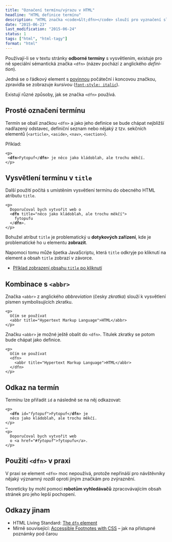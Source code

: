 ```yaml
---
title: "Označení termínu/výrazu v HTML"
headline: "HTML definice termínu"
description: "HTML značka <code>&lt;dfn></code> slouží pro vyznačení slovního spojení termínu/výrazu."
date: "2015-06-23"
last_modification: "2015-06-24"
status: 1
tags: ["html", "html-tagy"]
format: "html"
---
```


<p>Používají-li se v textu stránky <b>odborné termíny</b> s vysvětlením, existuje pro ně speciální sémantická značka <code>&lt;dfn></code> (název pochází z anglického <i lang="en">definition</i>).</p>

<p>Jedná se o řádkový element s <a href="/html-znacky#povinne">povinnou</a> počáteční i koncovou značkou, zpravidla se zobrazuje <dfn class="live">kursivou</dfn> (<a href="/font#style"><code>font-style: italic</code></a>).</p>

<p>Existují různé způsoby, jak se značka <code>&lt;dfn></code> používá.</p>





<h2 id="oznaceni">Prosté označení termínu</h2>

<p>Termín se obalí značkou <code>&lt;dfn></code> a jako jeho definice se bude chápat nejbližší nadřazený odstavec, definiční seznam nebo nějaký z tzv. sekčních elementů (<code>&lt;article></code>, <code>&lt;aside></code>, <code>&lt;nav></code>, <code>&lt;section></code>).</p>

<p>Příklad:</p>

<pre><code>&lt;p>
 &lt;<b>dfn</b>>Fytopuf&lt;/<b>dfn</b>> je něco jako kládoblah, ale trochu měkčí.
&lt;/p></code></pre>







<h2 id="title">Vysvětlení termínu v <code>title</code></h2>

<p>Další použití počítá s umístěním vysvětlení termínu do obecného HTML atributu <code>title</code>.</p>

<pre><code>&lt;p>
  Doporučoval bych vytvořit web o 
  &lt;<b>dfn</b> title="něco jako kládoblah, ale trochu měkčí">
    fytopufu
  &lt;/<b>dfn</b>>.
&lt;/p></code></pre>







<p>Bohužel atribut <code>title</code> je problematický u <b>dotykových zařízení</b>, kde je problematické ho u elementu <b>zobrazit</b>.</p>

<p>Napomoci tomu může špetka JavaScriptu, která <code>title</code> odkryje po kliknutí na element a obsah <code>title</code> zobrazí v závorce.</p>

<div class="external-content">
  <ul>
    <li><a href="http://kod.djpw.cz/uwnb">Příklad zobrazení obsahu <code>title</code> po kliknutí</a></li>
  </ul>
</div>


<h2 id="abbr">Kombinace s <code>&lt;abbr></code></h2>

<p>Značka <code>&lt;abbr></code> z anglického <i lang="en">abbreviation</i> (česky <i>zkratka</i>) slouží k vysvětlení písmen symbolisujících zkratku.</p>

<pre><code>&lt;p>
  Učím se používat 
  &lt;abbr title="Hypertext Markup Language">HTML&lt;/abbr>
&lt;/p></code></pre>

<p>Značku <code>&lt;abbr></code> je možné ještě obalit do <code>&lt;dfn></code>. Titulek zkratky se potom bude chápat jako definice.</p>


<pre><code>&lt;p>
  Učím se používat 
  &lt;dfn>
    &lt;abbr title="Hypertext Markup Language">HTML&lt;/abbr>
  &lt;/dfn>
&lt;/p></code></pre>










<h2 id="odkaz">Odkaz na termín</h2>

<p>Termínu lze přiřadit <code>id</code> a následně se na něj odkazovat:</p>

<pre><code>&lt;p>
  &lt;<b>dfn</b> id="<i>fytopuf</i>">Fytopuf&lt;/<b>dfn</b>> je 
  něco jako kládoblah, ale trochu měkčí.
&lt;/p>
…
&lt;p>
  Doporučoval bych vytvořit web 
  o &lt;a href="#<i>fytopuf</i>">fytopufu&lt;/a>.
&lt;/p></code></pre>












<h2 id="praxe">Použití <code>&lt;dfn></code> v praxi</h2>

<p>V praxi se element <code>&lt;dfn></code> moc nepoužívá, protože nepřináší pro návštěvníky nějaký významný rozdíl oproti jiným značkám pro zvýraznění.</p>

<p>Teoreticky by mohl pomoci <b>robotům vyhledávačů</b> zpracovávajícím obsah stránek pro jeho lepší pochopení.</p>




<h2 id="odkazy">Odkazy jinam</h2>

<ul>
  <li>HTML
    Living Standard: <a href="https://html.spec.whatwg.org/multipage/semantics.html#the-dfn-element">The <code>dfn</code> element</a></li>
  
  <li>Mírně související: <a href="http://www.sitepoint.com/accessible-footnotes-css/">Accessible Footnotes with CSS</a> – jak na přístupné poznámky pod čarou</li>
</ul>